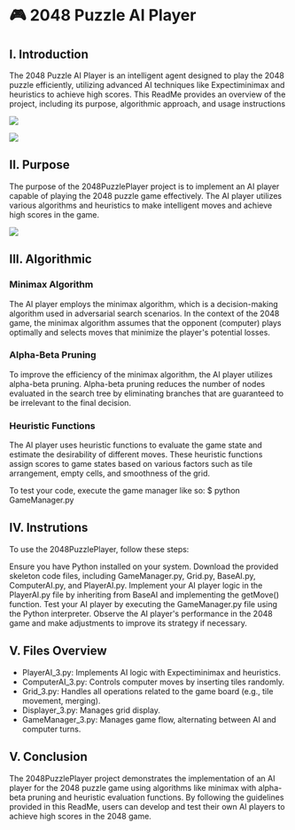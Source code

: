 # 🎮 2048 Puzzle AI Player
## I. Introduction
The 2048 Puzzle AI Player is an intelligent agent designed to play the 2048 puzzle efficiently, utilizing advanced AI techniques like Expectiminimax and heuristics to achieve high scores. This ReadMe provides an overview of the project, including its purpose, algorithmic approach, and usage instructions

![](https://i.imgur.com/InwVwFK.png)

![](https://i.imgur.com/FxkLPRi.png)


## II. Purpose
The purpose of the 2048PuzzlePlayer project is to implement an AI player capable of playing the 2048 puzzle game effectively. The AI player utilizes various algorithms and heuristics to make intelligent moves and achieve high scores in the game.

![](https://i.imgur.com/vfP5jtu.png)


## III. Algorithmic                 
### Minimax Algorithm
The AI player employs the minimax algorithm, which is a decision-making algorithm used in adversarial search scenarios. In the context of the 2048 game, the minimax algorithm assumes that the opponent (computer) plays optimally and selects moves that minimize the player's potential losses.

### Alpha-Beta Pruning
To improve the efficiency of the minimax algorithm, the AI player utilizes alpha-beta pruning. Alpha-beta pruning reduces the number of nodes evaluated in the search tree by eliminating branches that are guaranteed to be irrelevant to the final decision.

### Heuristic Functions
The AI player uses heuristic functions to evaluate the game state and estimate the desirability of different moves. These heuristic functions assign scores to game states based on various factors such as tile arrangement, empty cells, and smoothness of the grid.

To test your code, execute the game manager like so: $ python GameManager.py

## IV. Instrutions

To use the 2048PuzzlePlayer, follow these steps:

Ensure you have Python installed on your system.
Download the provided skeleton code files, including GameManager.py, Grid.py, BaseAI.py, ComputerAI.py, and PlayerAI.py.
Implement your AI player logic in the PlayerAI.py file by inheriting from BaseAI and implementing the getMove() function.
Test your AI player by executing the GameManager.py file using the Python interpreter.
Observe the AI player's performance in the 2048 game and make adjustments to improve its strategy if necessary.

## V. Files Overview

- PlayerAI_3.py: Implements AI logic with Expectiminimax and heuristics.
- ComputerAI_3.py: Controls computer moves by inserting tiles randomly.
- Grid_3.py: Handles all operations related to the game board (e.g., tile movement, merging).
- Displayer_3.py: Manages grid display.
- GameManager_3.py: Manages game flow, alternating between AI and computer turns.

## V. Conclusion
The 2048PuzzlePlayer project demonstrates the implementation of an AI player for the 2048 puzzle game using algorithms like minimax with alpha-beta pruning and heuristic evaluation functions. By following the guidelines provided in this ReadMe, users can develop and test their own AI players to achieve high scores in the 2048 game.
